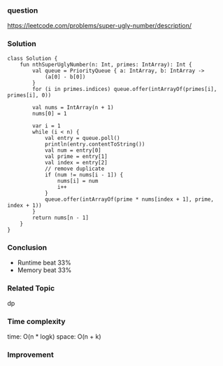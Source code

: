 ### question
https://leetcode.com/problems/super-ugly-number/description/

### Solution
```
class Solution {
    fun nthSuperUglyNumber(n: Int, primes: IntArray): Int {
        val queue = PriorityQueue { a: IntArray, b: IntArray ->
            (a[0] - b[0])
        }
        for (i in primes.indices) queue.offer(intArrayOf(primes[i], primes[i], 0))

        val nums = IntArray(n + 1)
        nums[0] = 1

        var i = 1
        while (i < n) {
            val entry = queue.poll()
            println(entry.contentToString())
            val num = entry[0]
            val prime = entry[1]
            val index = entry[2]
            // remove duplicate
            if (num != nums[i - 1]) {
                nums[i] = num
                i++
            }
            queue.offer(intArrayOf(prime * nums[index + 1], prime, index + 1))
        }
        return nums[n - 1]
    }
}
```
### Conclusion
- Runtime beat 33% 
- Memory beat 33%

### Related Topic
dp


### Time complexity
time: O(n * logk)
space: O(n + k)

### Improvement